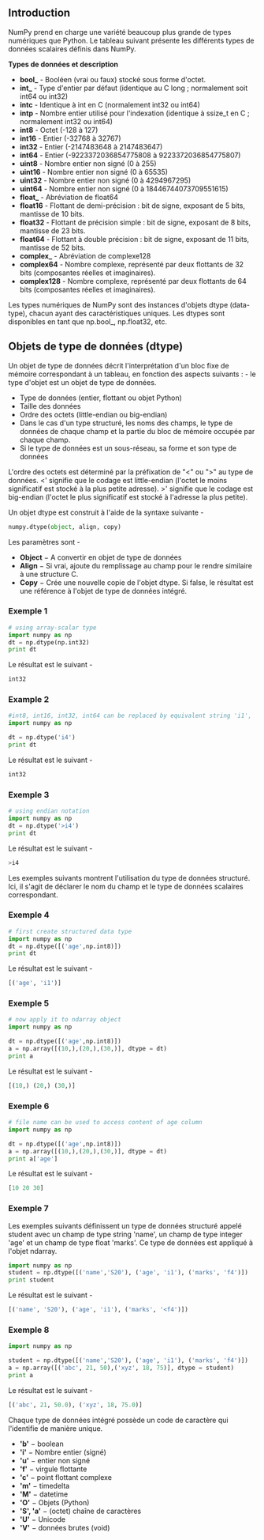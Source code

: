 ## Introduction

NumPy prend en charge une variété beaucoup plus grande de types numériques que Python. Le tableau suivant présente les différents types de données scalaires définis dans NumPy.

**Types de données et description**

- **bool_** - Booléen (vrai ou faux) stocké sous forme d'octet.
- **int_** - Type d'entier par défaut (identique au C long ; normalement soit int64 ou int32)
- **intc** - Identique à int en C (normalement int32 ou int64)
- **intp** - Nombre entier utilisé pour l'indexation (identique à ssize_t en C ; normalement int32 ou int64)
- **int8** - Octet (-128 à 127)
- **int16** - Entier (-32768 à 32767)
- **int32** - Entier (-2147483648 à 2147483647)
- **int64** - Entier (-9223372036854775808 à 9223372036854775807)
- **uint8** - Nombre entier non signé (0 à 255)
- **uint16** - Nombre entier non signé (0 à 65535)
- **uint32** - Nombre entier non signé (0 à 4294967295)
- **uint64** - Nombre entier non signé (0 à 18446744073709551615)
- **float_** - Abréviation de float64
- **float16** - Flottant de demi-précision : bit de signe, exposant de 5 bits, mantisse de 10 bits.
- **float32** - Flottant de précision simple : bit de signe, exposant de 8 bits, mantisse de 23 bits.
- **float64** - Flottant à double précision : bit de signe, exposant de 11 bits, mantisse de 52 bits.
- **complex_** - Abréviation de complexe128
- **complex64** - Nombre complexe, représenté par deux flottants de 32 bits (composantes réelles et imaginaires).
- **complex128** - Nombre complexe, représenté par deux flottants de 64 bits (composantes réelles et imaginaires).

Les types numériques de NumPy sont des instances d'objets dtype (data-type), chacun ayant des caractéristiques uniques. Les dtypes sont disponibles en tant que np.bool_, np.float32, etc.

## Objets de type de données (dtype)

Un objet de type de données décrit l'interprétation d'un bloc fixe de mémoire correspondant à un tableau, en fonction des aspects suivants : - le type d'objet est un objet de type de données.

- Type de données (entier, flottant ou objet Python)
- Taille des données
- Ordre des octets (little-endian ou big-endian)
- Dans le cas d'un type structuré, les noms des champs, le type de données de chaque champ et la partie du bloc de mémoire occupée par chaque champ.
- Si le type de données est un sous-réseau, sa forme et son type de données

L'ordre des octets est déterminé par la préfixation de "<" ou ">" au type de données. <' signifie que le codage est little-endian (l'octet le moins significatif est stocké à la plus petite adresse). >' signifie que le codage est big-endian (l'octet le plus significatif est stocké à l'adresse la plus petite).

Un objet dtype est construit à l'aide de la syntaxe suivante -

```python
numpy.dtype(object, align, copy)
```

Les paramètres sont -

- **Object** − A convertir en objet de type de données
- **Align** − Si vrai, ajoute du remplissage au champ pour le rendre similaire à une structure C.
- **Copy** − Crée une nouvelle copie de l'objet dtype. Si false, le résultat est une référence à l'objet de type de données intégré.

### Exemple 1

```python
# using array-scalar type 
import numpy as np 
dt = np.dtype(np.int32) 
print dt
```

Le résultat est le suivant -

```python
int32
```

### Example 2

```python
#int8, int16, int32, int64 can be replaced by equivalent string 'i1', 'i2','i4', etc. 
import numpy as np 

dt = np.dtype('i4')
print dt
```

Le résultat est le suivant -

```python
int32
```

### Exemple 3

```python
# using endian notation 
import numpy as np 
dt = np.dtype('>i4') 
print dt
```

Le résultat est le suivant -

```python
>i4
```

Les exemples suivants montrent l'utilisation du type de données structuré. Ici, il s'agit de déclarer le nom du champ et le type de données scalaires correspondant.

### Exemple 4

```python
# first create structured data type 
import numpy as np 
dt = np.dtype([('age',np.int8)]) 
print dt
```

Le résultat est le suivant -

```python
[('age', 'i1')] 
```

### Exemple 5

```python
# now apply it to ndarray object 
import numpy as np 

dt = np.dtype([('age',np.int8)]) 
a = np.array([(10,),(20,),(30,)], dtype = dt) 
print a
```

Le résultat est le suivant -

```python
[(10,) (20,) (30,)]
```

### Exemple 6

```python
# file name can be used to access content of age column 
import numpy as np 

dt = np.dtype([('age',np.int8)]) 
a = np.array([(10,),(20,),(30,)], dtype = dt) 
print a['age']
```

Le résultat est le suivant -

```python
[10 20 30]
```

### Exemple 7

Les exemples suivants définissent un type de données structuré appelé student avec un champ de type string 'name', un champ de type integer 'age' et un champ de type float 'marks'. Ce type de données est appliqué à l'objet ndarray.

```python
import numpy as np 
student = np.dtype([('name','S20'), ('age', 'i1'), ('marks', 'f4')]) 
print student
```

Le résultat est le suivant -

```python
[('name', 'S20'), ('age', 'i1'), ('marks', '<f4')])
```

### Exemple 8

```python
import numpy as np 

student = np.dtype([('name','S20'), ('age', 'i1'), ('marks', 'f4')]) 
a = np.array([('abc', 21, 50),('xyz', 18, 75)], dtype = student) 
print a
```

Le résultat est le suivant -

```python
[('abc', 21, 50.0), ('xyz', 18, 75.0)]
```

Chaque type de données intégré possède un code de caractère qui l'identifie de manière unique.

- **'b'** − boolean
- **'i'** − Nombre entier (signé)
- **'u'** − entier non signé
- **'f'** − virgule flottante
- **'c'** − point flottant complexe
- **'m'** − timedelta
- **'M'** − datetime
- **'O'** − Objets (Python)
- **'S', 'a'** − (octet) chaîne de caractères
- **'U'** − Unicode
- **'V'** − données brutes (void)